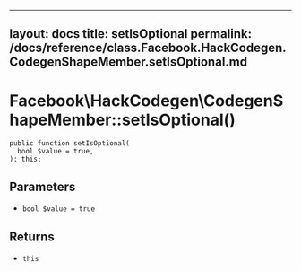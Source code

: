 
***

layout: docs
title: setIsOptional
permalink: /docs/reference/class.Facebook.HackCodegen.CodegenShapeMember.setIsOptional.md
---







# Facebook\\HackCodegen\\CodegenShapeMember::setIsOptional()




``` Hack
public function setIsOptional(
  bool $value = true,
): this;
```




## Parameters




+ ` bool $value = true `




## Returns




* ` this `